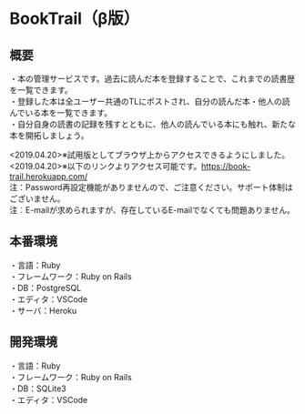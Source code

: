 BookTrail（β版）
====
## 概要
・本の管理サービスです。過去に読んだ本を登録することで、これまでの読書歴を一覧できます。<br>
・登録した本は全ユーザー共通のTLにポストされ、自分の読んだ本・他人の読んでいる本を一覧できます。<br>
・自分自身の読書の記録を残すとともに、他人の読んでいる本にも触れ、新たな本を開拓しましょう。<br>

<2019.04.20>※試用版としてブラウザ上からアクセスできるようにしました。<br>
<2019.04.20>※以下のリンクよりアクセス可能です。https://book-trail.herokuapp.com/ <br>
注：Password再設定機能がありませんので、ご注意ください。サポート体制はございません。<br>
注︰E-mailが求められますが、存在しているE-mailでなくても問題ありません。<br>

## 本番環境
・言語：Ruby<br>
・フレームワーク：Ruby on Rails<br>
・DB：PostgreSQL<br>
・エディタ：VSCode<br>
・サーバ：Heroku
## 開発環境
・言語：Ruby<br>
・フレームワーク：Ruby on Rails<br>
・DB：SQLite3<br>
・エディタ：VSCode<br>

